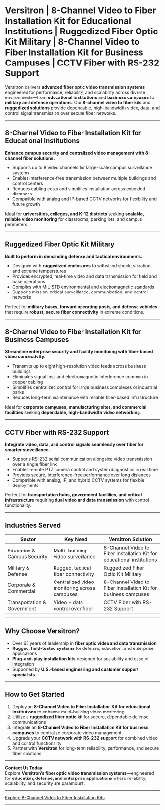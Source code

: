 # Versitron | 8-Channel Video to Fiber Installation Kit for Educational Institutions | Ruggedized Fiber Optic Kit Military | 8-Channel Video to Fiber Installation Kit for Business Campuses | CCTV Fiber with RS-232 Support

Versitron delivers **advanced fiber optic video transmission systems** engineered for performance, reliability, and scalability across diverse environments—from **educational institutions** and **business campuses** to **military and defense operations**. Our **8-channel video to fiber kits** and **ruggedized solutions** provide dependable, high-bandwidth video, data, and control signal transmission over secure fiber networks.

---

## 8-Channel Video to Fiber Installation Kit for Educational Institutions

**Enhance campus security and centralized video management with 8-channel fiber solutions.**

- Supports up to 8 video channels for large-scale campus surveillance systems  
- Enables interference-free transmission between multiple buildings and control centers  
- Reduces cabling costs and simplifies installation across extended distances  
- Compatible with analog and IP-based CCTV networks for flexibility and future growth  

Ideal for **universities, colleges, and K–12 districts** seeking **scalable, reliable video monitoring** for classrooms, parking lots, and campus perimeters.

---

## Ruggedized Fiber Optic Kit Military

**Built to perform in demanding defense and tactical environments.**

- Designed with **ruggedized enclosures** to withstand shock, vibration, and extreme temperatures  
- Provides encrypted, real-time video and data transmission for field and base operations  
- Complies with MIL-STD environmental and electromagnetic standards  
- Supports mission-critical surveillance, communication, and control networks  

Perfect for **military bases, forward operating posts, and defense vehicles** that require **robust, secure fiber connectivity** in extreme conditions.

---

## 8-Channel Video to Fiber Installation Kit for Business Campuses

**Streamline enterprise security and facility monitoring with fiber-based video connectivity.**

- Transmits up to eight high-resolution video feeds across business buildings  
- Eliminates signal loss and electromagnetic interference common in copper cabling  
- Simplifies centralized control for large business complexes or industrial parks  
- Reduces long-term maintenance with reliable fiber-based infrastructure  

Ideal for **corporate campuses, manufacturing sites, and commercial facilities** seeking **dependable, high-bandwidth video networking**.

---

## CCTV Fiber with RS-232 Support

**Integrate video, data, and control signals seamlessly over fiber for smarter surveillance.**

- Supports RS-232 serial communication alongside video transmission over a single fiber link  
- Enables remote PTZ camera control and system diagnostics in real time  
- Provides secure, interference-free performance over long distances  
- Compatible with analog, IP, and hybrid CCTV systems for flexible deployments  

Perfect for **transportation hubs, government facilities, and critical infrastructure** requiring **dual video and data transmission** with control functionality.

---

## Industries Served

| Sector                    | Key Need                                          | Versitron Solution                                             |
|----------------------------|---------------------------------------------------|----------------------------------------------------------------|
| Education & Campus Security| Multi-building video surveillance                 | 8-Channel Video to Fiber Installation Kit for educational institutions |
| Military & Defense         | Rugged, tactical fiber connectivity               | Ruggedized Fiber Optic Kit Military                            |
| Corporate & Commercial     | Centralized video monitoring across campuses      | 8-Channel Video to Fiber Installation Kit for business campuses |
| Transportation & Government| Video + data control over fiber                  | CCTV Fiber with RS-232 Support                                 |

---

## Why Choose Versitron?

- Over 65 years of leadership in **fiber optic video and data transmission**  
- **Rugged, field-tested systems** for defense, education, and enterprise applications  
- **Plug-and-play installation kits** designed for scalability and ease of integration  
- Supported by **U.S.-based engineering and customer support specialists**  

---

## How to Get Started

1. Deploy an **8-Channel Video to Fiber Installation Kit for educational institutions** to enhance multi-building video monitoring  
2. Utilize a **ruggedized fiber optic kit** for secure, dependable defense communications  
3. Integrate an **8-Channel Video to Fiber Installation Kit for business campuses** to centralize corporate video management  
4. Upgrade your **CCTV network with RS-232 support** for combined video and control functionality  
5. Partner with **Versitron** for long-term reliability, performance, and secure fiber solutions  

---

**Contact Us Today**  
Explore **Versitron’s fiber optic video transmission systems**—engineered for **education, defense, and enterprise applications** where reliability, scalability, and security are paramount.  

---

[Explore 8-Channel Video to Fiber Installation Kits](https://www.versitron.com/collections/8-channel-video-to-fiber-installation-kits)

---
